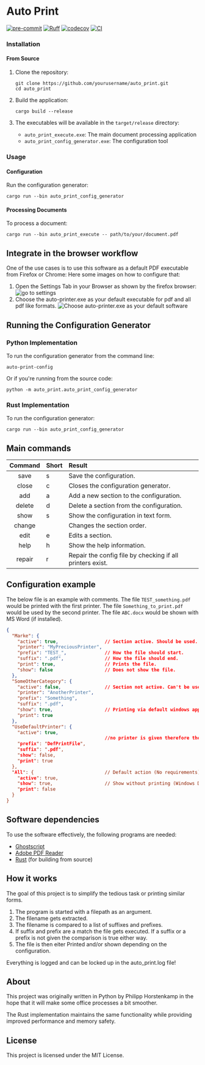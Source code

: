 # Auto Print

[![pre-commit](https://img.shields.io/badge/pre--commit-enabled-brightgreen?logo=pre-commit)](https://github.com/pre-commit/pre-commit)
[![Ruff](https://img.shields.io/endpoint?url=https://raw.githubusercontent.com/astral-sh/ruff/main/assets/badge/v2.json)](https://github.com/astral-sh/ruff)
[![codecov](https://codecov.io/gh/philipp-horstenkamp/auto_print/graph/badge.svg?token=BHJWD7F0TH)](https://codecov.io/gh/philipp-horstenkamp/auto_print)
[![CI](https://github.com/philipp-horstenkamp/auto_print/actions/workflows/ci.yml/badge.svg)](https://github.com/philipp-horstenkamp/auto_print/actions/workflows/ci.yml)

### Installation

#### From Source

1. Clone the repository:
   ```
   git clone https://github.com/yourusername/auto_print.git
   cd auto_print
   ```

2. Build the application:
   ```
   cargo build --release
   ```

3. The executables will be available in the `target/release` directory:
   - `auto_print_execute.exe`: The main document processing application
   - `auto_print_config_generator.exe`: The configuration tool

### Usage

#### Configuration

Run the configuration generator:

```
cargo run --bin auto_print_config_generator
```

#### Processing Documents

To process a document:

```
cargo run --bin auto_print_execute -- path/to/your/document.pdf
```

## Integrate in the browser workflow
One of the use cases is to use this software as a default PDF executable from Firefox or Chrome:
Here some images on how to configure that:

1. Open the Settings Tab in your Browser as shown by the firefox browser:
![go to settings](docs/Settings.PNG)
2. Choose the auto-printer.exe as your default executable for pdf and all pdf like formats.
![Choose auto-printer.exe as your default software](docs/ChoosePrinter.PNG)

## Running the Configuration Generator

### Python Implementation
To run the configuration generator from the command line:

```
auto-print-config
```

Or if you're running from the source code:

```
python -m auto_print.auto_print_config_generator
```

### Rust Implementation
To run the configuration generator:

```
cargo run --bin auto_print_config_generator
```

## Main commands

| Command | Short | Result                                                    |
|:-------:|-------|:----------------------------------------------------------|
|  save   | s     | Save the configuration.                                   |
|  close  | c     | Closes the configuration generator.                       |
|   add   | a     | Add a new section to the configuration.                   | 
| delete  | d     | Delete a section from the configuration.                  |
|  show   | s     | Show the configuration in text form.                      |
| change  |       | Changes the section order.                                |
|  edit   | e     | Edits a section.                                          |
|  help   | h     | Show the help information.                                |
| repair  | r     | Repair the config file by checking if all printers exist. |



## Configuration example

The below file is an example with comments.
The file `TEST_something.pdf` would be printed with the first printer.
The file `Something_to_print.pdf` would be used by the second printer.
The file `ABC.docx` would be shown with MS Word (if installed).
```json
{
  "Marke": {
    "active": true,                 // Section active. Should be used.
    "printer": "MyPreciousPrinter",
    "prefix": "TEST_",              // How the file should start.
    "suffix": ".pdf",               // How the file should end.
    "print": true,                  // Prints the file.
    "show": false                   // Does not show the file.
  },
  "SomeOtherCategory": {
    "active": false,                // Section not active. Can't be used.
    "printer": "AnotherPrinter",
    "prefix": "Something",
    "suffix": ".pdf",
    "show": true,                   // Printing via default windows application
    "print": true
  },
  "UseDefaultPrinter": {
    "active": true,
                                    //no printer is given therefore the default printer is used."
    "prefix": "DefPrintFile",
    "suffix": ".pdf",
    "show": false,
    "print": true
  },
  "All": {                          // Default action (No requirements)
    "active": true,               
    "show": true,                   // Show without printing (Windows Default action)
    "print": false
  }
}
```


## Software dependencies
To use the software effectively, the following programs are needed:

- [Ghostscript](https://www.ghostscript.com/releases/gsdnld.html)
- [Adobe PDF Reader](https://www.adobe.com/de/acrobat/pdf-reader.html)
- [Rust](https://www.rust-lang.org/tools/install) (for building from source)

## How it works 

The goal of this project is to simplify the tedious task or printing similar forms.

1. The program is started with a filepath as an argument.
2. The filename gets extracted.
3. The filename is compared to a list of suffixes and prefixes.
4. If suffix and prefix are a match the file gets executed.
If a suffix or a prefix is not given the comparison is true either way.
5. The file is then eiter Printed and/or shown depending on the configuration.

Everything is logged and can be locked up in the auto_print.log file!

## About

This project was originally written in Python by Philipp Horstenkamp in the hope 
that it will make some office processes a bit smoother.

The Rust implementation maintains the same functionality while providing improved 
performance and memory safety.

## License

This project is licensed under the MIT License.
